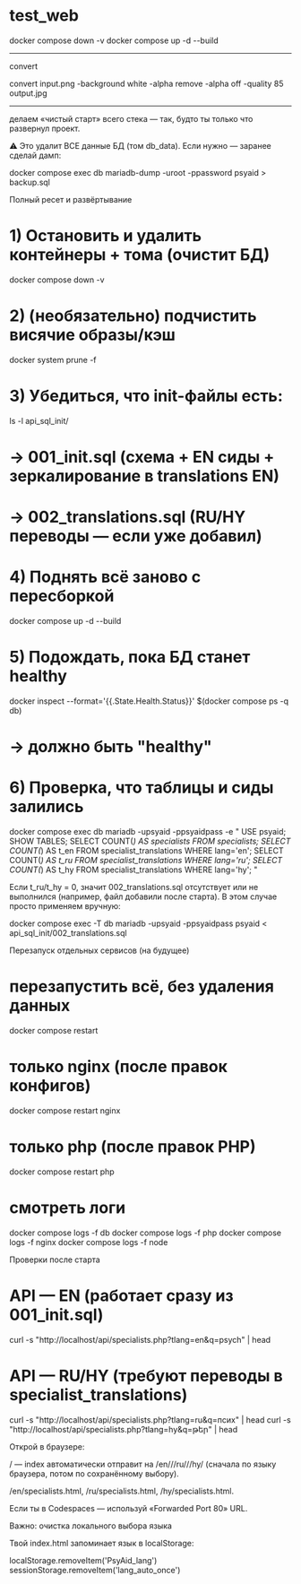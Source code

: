 # test_web


docker compose down -v
docker compose up -d --build


------------------------
convert

convert input.png -background white -alpha remove -alpha off -quality 85 output.jpg


------------------------------


делаем «чистый старт» всего стека — так, будто ты только что развернул проект.

⚠️ Это удалит ВСЕ данные БД (том db_data). Если нужно — заранее сделай дамп:

docker compose exec db mariadb-dump -uroot -ppassword psyaid > backup.sql

Полный ресет и развёртывание
# 1) Остановить и удалить контейнеры + тома (очистит БД)
docker compose down -v

# 2) (необязательно) подчистить висячие образы/кэш
docker system prune -f

# 3) Убедиться, что init-файлы есть:
ls -l api_sql_init/
# → 001_init.sql  (схема + EN сиды + зеркалирование в translations EN)
# → 002_translations.sql  (RU/HY переводы — если уже добавил)

# 4) Поднять всё заново с пересборкой
docker compose up -d --build

# 5) Подождать, пока БД станет healthy
docker inspect --format='{{.State.Health.Status}}' $(docker compose ps -q db)
# → должно быть "healthy"

# 6) Проверка, что таблицы и сиды залились
docker compose exec db mariadb -upsyaid -ppsyaidpass -e "
  USE psyaid;
  SHOW TABLES;
  SELECT COUNT(*) AS specialists FROM specialists;
  SELECT COUNT(*) AS t_en FROM specialist_translations WHERE lang='en';
  SELECT COUNT(*) AS t_ru FROM specialist_translations WHERE lang='ru';
  SELECT COUNT(*) AS t_hy FROM specialist_translations WHERE lang='hy';
"


Если t_ru/t_hy = 0, значит 002_translations.sql отсутствует или не выполнился (например, файл добавили после старта). В этом случае просто применяем вручную:

docker compose exec -T db mariadb -upsyaid -ppsyaidpass psyaid < api_sql_init/002_translations.sql

Перезапуск отдельных сервисов (на будущее)
# перезапустить всё, без удаления данных
docker compose restart

# только nginx (после правок конфигов)
docker compose restart nginx

# только php (после правок PHP)
docker compose restart php

# смотреть логи
docker compose logs -f db
docker compose logs -f php
docker compose logs -f nginx
docker compose logs -f node

Проверки после старта
# API — EN (работает сразу из 001_init.sql)
curl -s "http://localhost/api/specialists.php?tlang=en&q=psych" | head

# API — RU/HY (требуют переводы в specialist_translations)
curl -s "http://localhost/api/specialists.php?tlang=ru&q=псих" | head
curl -s "http://localhost/api/specialists.php?tlang=hy&q=թեր" | head


Открой в браузере:

/ — index автоматически отправит на /en///ru///hy/ (сначала по языку браузера, потом по сохранённому выбору).

/en/specialists.html, /ru/specialists.html, /hy/specialists.html.

Если ты в Codespaces — используй «Forwarded Port 80» URL.

Важно: очистка локального выбора языка

Твой index.html запоминает язык в localStorage:

localStorage.removeItem('PsyAid_lang')
sessionStorage.removeItem('lang_auto_once')

